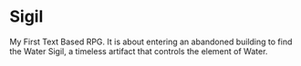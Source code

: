 # Sigil
My First Text Based RPG. It is about entering an abandoned building to find the Water Sigil, a timeless artifact that controls the element of Water.
